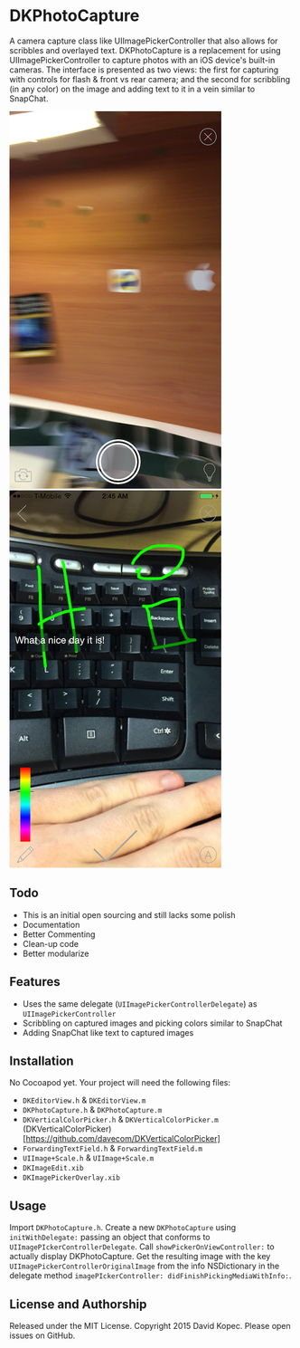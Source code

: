 # DKPhotoCapture
A camera capture class like UIImagePickerController that also allows for scribbles and overlayed text. DKPhotoCapture is a replacement for using UIImagePickerController to capture photos with an iOS device's built-in cameras. The interface is presented as two views: the first for capturing with controls for flash & front vs rear camera; and the second for scribbling (in any color) on the image and adding text to it in a vein similar to SnapChat.

![DKPhotoCapture1](https://raw.githubusercontent.com/davecom/DKPhotoCapture/master/dkphotocapture1.png)
![DKPhotoCapture2](https://raw.githubusercontent.com/davecom/DKPhotoCapture/master/dkphotocapture2.png)

## Todo
* This is an initial open sourcing and still lacks some polish
* Documentation
* Better Commenting
* Clean-up code
* Better modularize

## Features
* Uses the same delegate (`UIImagePickerControllerDelegate`) as `UIImagePickerController`
* Scribbling on captured images and picking colors similar to SnapChat
* Adding SnapChat like text to captured images

## Installation
No Cocoapod yet. Your project will need the following files:
* `DKEditorView.h` & `DKEditorView.m`
* `DKPhotoCapture.h` & `DKPhotoCapture.m`
* `DKVerticalColorPicker.h` & `DKVerticalColorPicker.m` (DKVerticalColorPicker)[https://github.com/davecom/DKVerticalColorPicker]
* `ForwardingTextField.h` & `ForwardingTextField.m`
* `UIImage+Scale.h` & `UIImage+Scale.m`
* `DKImageEdit.xib`
* `DKImagePickerOverlay.xib`

## Usage
Import `DKPhotoCapture.h`. Create a new `DKPhotoCapture` using `initWithDelegate:` passing an object that conforms to `UIImagePIckerControllerDelegate`. Call `showPickerOnViewController:` to actually display DKPhotoCapture. Get the resulting image with the key `UIImagePickerControllerOriginalImage` from the info NSDictionary in the delegate method `imagePIckerController: didFinishPickingMediaWithInfo:`.

## License and Authorship
Released under the MIT License.  Copyright 2015 David Kopec. Please open issues on GitHub.

